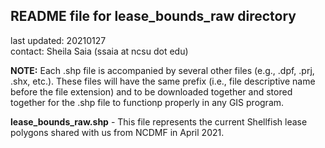 ## README file for lease_bounds_raw directory ##

last updated: 20210127<br/>
contact: Sheila Saia (ssaia at ncsu dot edu)

**NOTE:** Each .shp file is accompanied by several other files (e.g., .dpf, .prj, .shx, etc.). These files will have the same prefix (i.e., file descriptive name before the file extension) and to be downloaded together and stored together for the .shp file to functionp properly in any GIS program.

**lease_bounds_raw.shp** - This file represents the current Shellfish lease polygons shared with us from NCDMF in April 2021.
